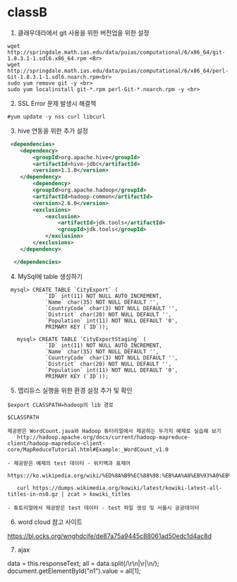 # classB

1. 클래우데라에서 git 사용을 위한 버전업을 위한 설정<br>

```
wget http://springdale.math.ias.edu/data/puias/computational/6/x86_64/git-1.8.3.1-1.sdl6.x86_64.rpm <Br>
wget http://springdale.math.ias.edu/data/puias/computational/6/x86_64/perl-Git-1.8.3.1-1.sdl6.noarch.rpm<br>
sudo yum remove git -y <br>
sudo yum localinstall git-*.rpm perl-Git-*.noarch.rpm -y <br>
```
 
2.  SSL Error 문제 발생시 해결책 <br>
```
#yum update -y nss curl libcurl
```

3. hive 연동을 위한 추가 설정<br>
```xml
 <dependencies>
  	<dependency>
  		<groupId>org.apache.hive</groupId>
  		<artifactId>hive-jdbc</artifactId>
  		<version>1.1.0</version>
  	</dependency>  	
  		<dependency>
  		<groupId>org.apache.hadoop</groupId>
  		<artifactId>hadoop-common</artifactId>
  		<version>2.6.0</version>
  		<exclusions>
	        <exclusion>
	            <artifactId>jdk.tools</artifactId>
	            <groupId>jdk.tools</groupId>
	        </exclusion>
    	</exclusions>
  	</dependency>

  </dependencies>
```

4. MySql에 table 생성하기
```
 mysql> CREATE TABLE `CityExport` (
            `ID` int(11) NOT NULL AUTO_INCREMENT,
            `Name` char(35) NOT NULL DEFAULT '',
            `CountryCode` char(3) NOT NULL DEFAULT '',
            `District` char(20) NOT NULL DEFAULT '',
            `Population` int(11) NOT NULL DEFAULT '0',
            PRIMARY KEY (`ID`));

   mysql> CREATE TABLE `CityExportStaging` (
            `ID` int(11) NOT NULL AUTO_INCREMENT,
            `Name` char(35) NOT NULL DEFAULT '',
            `CountryCode` char(3) NOT NULL DEFAULT '',
            `District` char(20) NOT NULL DEFAULT '',
            `Population` int(11) NOT NULL DEFAULT '0',
            PRIMARY KEY (`ID`));
```

5. 맵리듀스 실행을 위한 환경 설정 추가 및 확인
```
$export CLASSPATH=hadoop의 lib 경로 

$CLASSPATH

제공받은 WordCount.java와 Hadoop 튜터리얼에서 제공하는 두가지 예제로 실습해 보기
   http://hadoop.apache.org/docs/current/hadoop-mapreduce-client/hadoop-mapreduce-client-core/MapReduceTutorial.html#Example:_WordCount_v1.0

- 제공받은 예제의 test 데이터 - 위키백과 표제어
   https://ko.wikipedia.org/wiki/%ED%8A%B9%EC%88%98:%EB%AA%A8%EB%93%A0%EB%AC%B8%EC%84%9C
   
   curl https://dumps.wikimedia.org/kowiki/latest/kowiki-latest-all-titles-in-ns0.gz | zcat > kowiki_titles 
   
- 튜토리얼에서 제공받은 test 데이터 - test 파일 생성 및 서울시 공공데이터 

```

6. word cloud 참고 사이트

https://bl.ocks.org/wnghdcjfe/de87a75a9445c88061ad50edc1d4ac8d


7. ajax

data = this.responseText;
all = data.split(/\r\n|\r|\n/);
document.getElementById("n1").value = all[1];
